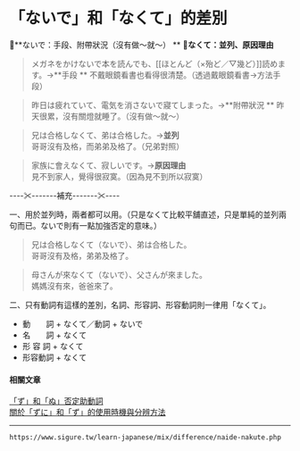 # 「ないで」和「なくて」的差別

📖**ないで：手段、附帶狀況（沒有做～就～）  **
📖**なくて：並列、原因理由**

>メガネをかけないで本を読んでも、[[ほとんど（×殆ど／▽幾ど）]]読めます。→**手段 ** 
 不戴眼鏡看書也看得很清楚。（透過戴眼鏡看書→方法手段）
 
>昨日は疲れていて、電気を消さないで寢てしまった。→**附帶狀況 ** 
昨天很累，沒有關燈就睡了。（沒有做～就～）

>兄は合格しなくて、弟は合格した。→**並列**  
哥哥沒有及格，而弟弟及格了。（兄弟對照）

>家族に會えなくて、寂しいです。→**原因理由**  
見不到家人，覺得很寂寞。（因為見不到所以寂寞）

\----✂-------補充-------✂----

一、用於並列時，兩者都可以用。（只是なくて比較平舖直述，只是單純的並列兩句而已。ないで則有一點加強否定的意味。）

>兄は合格しなくて（ないで）、弟は合格した。  
哥哥沒有及格，弟弟及格了。
	
>母さんが來なくて（ないで）、父さんが來ました。  
媽媽沒有來，爸爸來了。

二、只有動詞有這樣的差別，名詞、形容詞、形容動詞則一律用「なくて」。

- 動　　詞 + なくて／動詞 + ないで  
- 名　　詞 + なくて  
- 形  容 詞 + なくて  
- 形容動詞 + なくて

#### 相關文章  
[「ず」和「ぬ」否定助動詞](https://www.sigure.tw/learn-japanese/grammar/n4/21.php)  
[關於「ずに」和「ず」的使用時機與分辨方法](https://www.sigure.tw/learn-japanese/mix/question/zu-zuni.php)

---
`https://www.sigure.tw/learn-japanese/mix/difference/naide-nakute.php`